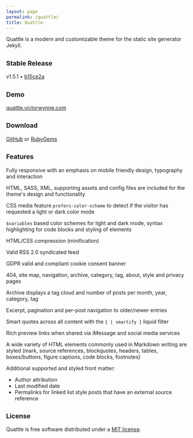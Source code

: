 ```yaml
---
layout: page
permalink: /quattle/
title: Quattle
---
```


Quattle is a modern and customizable theme for the static site generator Jekyll.

## <small>Stable Release</small>
v1.5.1 • [b15ce2a](https://github.com/victorwynne/quattle/commit/b15ce2aaa4a2cc26aac37ad7e67b63e9e317acbd)

## <small>Demo</small>
[quattle.victorwynne.com](https://quattle.victorwynne.com)

## <small>Download</small>
[GitHub](https://github.com/victorwynne/quattle/releases) or [RubyGems](https://rubygems.org/gems/quattle)

## <small>Features</small>
Fully responsive with an emphasis on mobile friendly design, typography and interaction

HTML, SASS, XML, supporting assets and config files are included for the theme's design and functionality

CSS media feature `prefers-color-scheme` to detect if the visitor has requested a light or dark color mode

`$variables` based color schemes for light and dark mode, syntax highlighting for code blocks and styling of elements

HTML/CSS compression (minification)

Valid RSS 2.0 syndicated feed

GDPR valid and compliant cookie consent banner

404, site map, navigation, archive, category, tag, about, style and privacy pages

Archive displays a tag cloud and number of posts per month, year, category, tag

Excerpt, pagination and per-post navigation to older/newer entries

Smart quotes across all content with the `{ | smartify }` liquid filter

Rich preview links when shared via iMessage and social media services

A wide variety of HTML elements commonly used in Markdown writing are styled (mark, source references, blockquotes, headers, tables, boxes/buttons, figure captions, code blocks, footnotes)

Additional supported and styled front matter:
* Author attribution
* Last modified date
* Permalinks for linked list style posts that have an external source reference


## <small>License</small>

Quattle is free software distributed under a [MIT license](https://github.com/victorwynne/quattle/blob/main/LICENSE).
